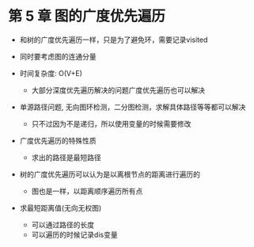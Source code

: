 # 第 5 章 图的广度优先遍历

- 和树的广度优先遍历一样，只是为了避免环，需要记录visited
- 同时要考虑图的连通分量

- 时间复杂度: O(V+E)
  - 大部分深度优先遍历解决的问题广度优先遍历也可以解决

- 单源路径问题, 无向图环检测，二分图检测，求解具体路径等等都可以解决
  - 只不过因为不是递归，所以使用变量的时候需要修改

- 广度优先遍历的特殊性质
  - 求出的路径是最短路径

- 树的广度优先遍历可以认为是以离根节点的距离进行遍历的
  - 图也是一样，以距离顺序遍历所有点

- 求最短距离值(无向无权图)
  - 可以通过路径的长度
  - 可以遍历的时候记录dis变量